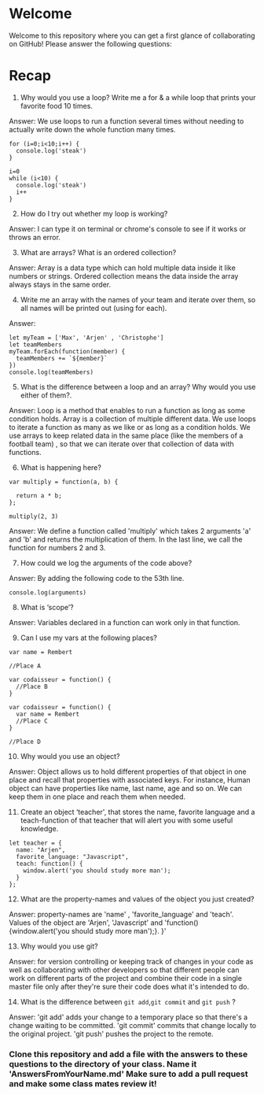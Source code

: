 # Welcome

Welcome to this repository where you can get a first glance of collaborating on GitHub! Please answer the following questions:

# Recap

1) Why would you use a loop? Write me a for & a while loop that prints your favorite food 10 times.

Answer: We use loops to run a function several times without needing to actually write down the whole function many times.
```
for (i=0;i<10;i++) {
  console.log('steak')
}
```

```
i=0
while (i<10) {
  console.log('steak')
  i++
}
```

2) How do I try out whether my loop is working?

Answer: I can type it on terminal or chrome's console to see if it works or throws an error.

3) What are arrays? What is an ordered collection?

Answer: Array is a data type which can hold multiple data inside it like numbers or strings. Ordered collection means the data inside the array always stays in the same order.

4) Write me an array with the names of your team and iterate over them, so all names will be printed out (using for each).

Answer:

```
let myTeam = ['Max', 'Arjen' , 'Christophe']
let teamMembers
myTeam.forEach(function(member) {
  teamMembers += `${member}`
})
console.log(teamMembers)
```

5) What is the difference between a loop and an array? Why would you use either of them?.

Answer: Loop is a method that enables to run a function as long as some condition holds. Array is a collection of multiple different data. We use loops to iterate a function as many as we like or as long as a condition holds. We use arrays to keep related data in the same place (like the members of a football team) , so that we can iterate over that collection of data with functions.

6) What is happening here?

```
var multiply = function(a, b) {

  return a * b;
};

multiply(2, 3)
```
Answer: We define a function called 'multiply' which takes 2 arguments 'a' and 'b' and returns the multiplication of them. In the last line, we call the function for numbers 2 and 3.

7) How could we log the arguments of the code above?

Answer: By adding the following code to the 53th line.
```
console.log(arguments)
```
8) What is ‘scope’?

Answer: Variables declared in a function can work only in that function.

9) Can I use my vars at the following places?

```
var name = Rembert

//Place A

var codaisseur = function() {
  //Place B
}
```
```
var codaisseur = function() {
  var name = Rembert
  //Place C
}

//Place D
```

10) Why would you use an object?

Answer: Object allows us to hold different properties of that object in one place and recall that properties with associated keys. For instance, Human object can have properties like name, last name, age and so on. We can keep them in one place and reach them when needed.

11) Create an object ‘teacher', that stores the name,
favorite language and a teach-function of that teacher that will alert you with some useful knowledge.
```
let teacher = {
  name: "Arjen",
  favorite_language: "Javascript",
  teach: function() {
    window.alert('you should study more man');
  }
};
```

12) What are the property-names and values of the object you just created?

Answer: property-names are 'name' , 'favorite_language' and 'teach'.
Values of the object are 'Arjen', 'Javascript' and 'function() {window.alert('you should study more man');}.
}'

13) Why would you use git?

Answer: for version controlling or keeping track of changes in your code as well as collaborating with other developers so that different people can work on different parts of the project and combine their code in a single master file only after they're sure their code does what it's intended to do.  

14) What is the difference between `git add`,`git commit` and `git push` ?

Answer: 'git add' adds your change to a temporary place so that there's a change waiting to be committed. 'git commit' commits that change locally to the original project. 'git push' pushes the project to the remote. 

### Clone this repository and add a file with the answers to these questions to the directory of your class. Name it 'AnswersFromYourName.md' Make sure to add a pull request and make some class mates review it!
